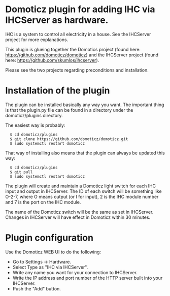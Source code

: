 # Domoticz plugin for adding IHC via IHCServer as hardware.

IHC is a system to control all electricity in a house. See the IHCServer project for more explanations.

This plugin is glueing together the Domotics project (found here: https://github.com/domoticz/domoticz) and the IHCServer project (found here: https://github.com/skumlos/ihcserver).

Please see the two projects regarding preconditions and installation.

# Installation of the plugin

The plugin can be installed basically any way you want. The important thing is that the plugin.py file can be found in a directory under the domoticz/plugins directory.

The easiest way is probably:
```shell
  $ cd domoticz/plugins
  $ git clone https://github.com/domoticz/domoticz.git
  $ sudo systemctl restart domoticz
```

That way of installing also means that the plugin can always be updated this way:
```shell
  $ cd domoticz/plugins
  $ git pull
  $ sudo systemctl restart domoticz
```

The plugin will create and maintain a Domoticz light switch for each IHC input and output in IHCServer. The ID of each switch will be something like O-2-7, where O means output (or I for input), 2 is the IHC module number and 7 is the port on the IHC module.

The name of the Domoticz switch will be the same as set in IHCServer. Changes in IHCServer will have effect in Domoticz within 30 minutes.

# Plugin configuration

Use the Domoticz WEB UI to do the following:

- Go to Settings -> Hardware.
- Select Type as "IHC via IHCServer".
- Write any name you want for your connection to IHCServer.
- Write the IP address and port number of the HTTP server built into your IHCServer.
- Push the "Add" button.
